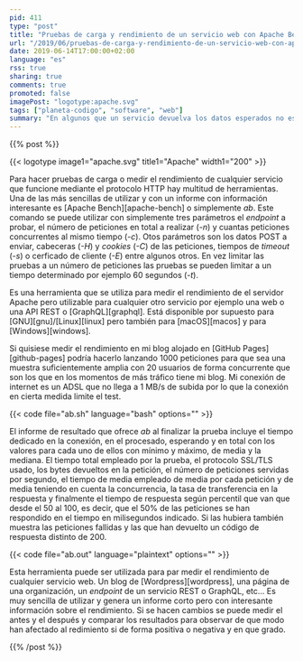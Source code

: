 ```yaml
---
pid: 411
type: "post"
title: "Pruebas de carga y rendimiento de un servicio web con Apache Bench"
url: "/2019/06/pruebas-de-carga-y-rendimiento-de-un-servicio-web-con-apache-bench/"
date: 2019-06-14T17:00:00+02:00
language: "es"
rss: true
sharing: true
comments: true
promoted: false
imagePost: "logotype:apache.svg"
tags: ["planeta-codigo", "software", "web"]
summary: "En algunos que un servicio devuelva los datos esperados no es suficiente, otros requisitos no funcionales o de términos de servicio son que sus tiempos de respuesta sean menores al especificado en sus requisitos, que sea capaz de soportar cierto número de peticiones concurrentes o de atender un número de peticiones por minuto. Para asegurar que el servicio es capaz de cumplir estos requisitos funcionales hay que utilizar herramientas que permitan evaluar su desempeño, una de ellas muy fácil de utilizar y que proporciona valiosa información es Apache Bench."
---
```


{{% post %}}

{{< logotype image1="apache.svg" title1="Apache" width1="200" >}}

Para hacer pruebas de carga o medir el rendimiento de cualquier servicio que funcione mediante el protocolo HTTP hay multitud de herramientas. Una de las más sencillas de utilizar y con un informe con información interesante es [Apache Bench][apache-bench] o simplemente _ab_. Este comando se puede utilizar con simplemente tres parámetros el _endpoint_ a probar, el número de peticiones en total a realizar (_-n_) y cuantas peticiones concurrentes al mismo tiempo (_-c_). Otos parámetros son los datos POST a enviar, cabeceras (_-H_) y _cookies_ (_-C_) de las peticiones, tiempos de _timeout_ (_-s_) o cerficado de cliente (_-E_) entre algunos otros. En vez limitar las pruebas a un número de peticiones las pruebas se pueden limitar a un tiempo determinado por ejemplo 60 segundos (_-t_).

Es una herramienta que se utiliza para medir el rendimiento de el servidor Apache pero utilizable para cualquier otro servicio por ejemplo una web o una API REST o [GraphQL][graphql]. Está disponible por supuesto para [GNU][gnu]/[Linux][linux] pero también para [macOS][macos] y para [Windows][windows].

Si quisiese medir el rendimiento en mi blog alojado en [GitHub Pages][github-pages] podría hacerlo lanzando 1000 peticiones para que sea una muestra suficientemente amplia con 20 usuarios de forma concurrente que son los que en los momentos de más tráfico tiene mi blog. Mi conexión de internet es un ADSL que no llega a 1 MB/s de subida por lo que la conexión en cierta medida limite el test.

{{< code file="ab.sh" language="bash" options="" >}}

El informe de resultado que ofrece _ab_ al finalizar la prueba incluye el tiempo dedicado en la conexión, en el procesado, esperando y en total con los valores para cada uno de ellos con mínimo y máximo, de media y la mediana. El tiempo total empleado por la prueba, el protocolo SSL/TLS usado, los bytes devueltos en la petición, el número de peticiones servidas por segundo, el tiempo de media empleado de media por cada petición y de media teniendo en cuenta la concurrencia, la tasa de transferencia en la respuesta y finalmente el tiempo de respuesta según percentil que van que desde el 50 al 100, es decir, que el 50% de las peticiones se han respondido en el tiempo en milisegundos indicado. Si las hubiera también muestra las peticiones fallidas y las que han devuelto un código de respuesta distinto de 200.

{{< code file="ab.out" language="plaintext" options="" >}}

Esta herramienta puede ser utilizada para par medir el rendimiento de cualquier servicio web. Un blog de [Wordpress][wordpress], una página de una organización, un _endpoint_ de un servicio REST o GraphQL, etc... Es muy sencilla de utilizar y genera un informe corto pero con interesante información sobre el rendimiento. Si se hacen cambios se puede medir el antes y el después y comparar los resultados para observar de que modo han afectado al redimiento si de forma positiva o negativa y en que grado.

{{% /post %}}
